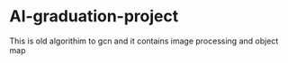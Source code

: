 # AI-graduation-project


This is old algorithim to gcn and it contains image processing and object map  
